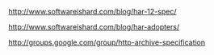 http://www.softwareishard.com/blog/har-12-spec/

http://www.softwareishard.com/blog/har-adopters/


http://groups.google.com/group/http-archive-specification